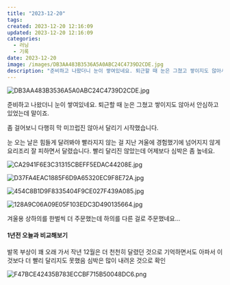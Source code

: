 ```yaml
---
title: "2023-12-20"
tags:
created: 2023-12-20 12:16:09
updated: 2023-12-20 12:16:09
categories:
  - 러닝
  - 기록
date: 2023-12-20
image: /images/DB3AA483B3536A5A0ABC24C4739D2CDE.jpg
description: "준비하고 나왔더니 눈이 쌓여있네요. 퇴근할 때 눈은 그쳤고 쌓이지도 않아서 안심하고 있었는데 말이죠. 좀 걸어보니 다행히 막 미끄럽진 않아서 달리기 시작했습니다. 눈 오는 날은 힘들게 달려봐야 빨라지지 않는 걸 지난 겨울에 경험했기에 넘어지지 않게 요리조리 잘 피하면서 달렸습니다. 빨리"
---
```


![DB3AA483B3536A5A0ABC24C4739D2CDE.jpg](/images/DB3AA483B3536A5A0ABC24C4739D2CDE.jpg)
 
 

준비하고 나왔더니 눈이 쌓여있네요. 퇴근할 때 눈은 그쳤고 쌓이지도 않아서 안심하고 있었는데 말이죠.

좀 걸어보니 다행히 막 미끄럽진 않아서 달리기 시작했습니다.

눈 오는 날은 힘들게 달려봐야 빨라지지 않는 걸 지난 겨울에 경험했기에 넘어지지 않게 요리조리 잘 피하면서 달렸습니다. 빨리 달리진 않았는데 어제보다 심박은 좀 높네요.

 
 ![CA2941F6E3C31315CBEFF5EDAC44208E.jpg](/images/CA2941F6E3C31315CBEFF5EDAC44208E.jpg)
 
 

 
 ![D37FA4EAC1885F6D9A65320EC9F8E72A.jpg](/images/D37FA4EAC1885F6D9A65320EC9F8E72A.jpg)
 
 

 
 ![454C8B1D9F8335404F9CE027F439A085.jpg](/images/454C8B1D9F8335404F9CE027F439A085.jpg)
 
 

 
 ![128A9C06A09E05F103EDC3D490135664.jpg](/images/128A9C06A09E05F103EDC3D490135664.jpg)
 
 

겨울용 상하의를 한벌씩 더 주문했는데 하의를 다른 걸로 주문했네요...

#### 1년전 오늘과 비교해보기

발목 부상이 꽤 오래 가서 작년 12월은 더 천천히 달렸던 것으로 기억하면서도 아파서 이것보다 더 빨리 달리지도 못했음
심박은 많이 내려온 것으로 확인

 
 ![F47BCE42435B783ECCBF715B50048DC6.png](/images/F47BCE42435B783ECCBF715B50048DC6.png)
